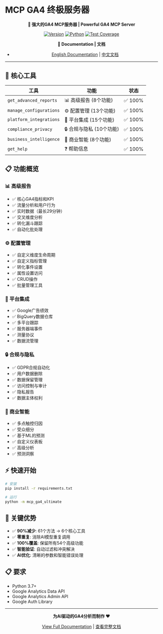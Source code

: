 # MCP GA4 终极服务器

<div align="center">

**🚀 强大的GA4 MCP服务器 | Powerful GA4 MCP Server**

[![Version](https://img.shields.io/badge/version-5.0.0-blue.svg)](https://github.com/your-repo/mcp-ga4)
[![Python](https://img.shields.io/badge/python-3.7+-green.svg)](https://python.org)
[![Test Coverage](https://img.shields.io/badge/test%20coverage-100%25-brightgreen.svg)](https://github.com/your-repo/mcp-ga4)

**📖 Documentation | 文档**
- [English Documentation](README_EN.md) | [中文文档](README_CN.md)

</div>

---

## 🎯 核心工具

| 工具 | 功能 | 状态 |
|------|------|------|
| `get_advanced_reports` | 📊 高级报告 (8个功能) | ✅ 100% |
| `manage_configurations` | ⚙️ 配置管理 (13个功能) | ✅ 100% |
| `platform_integrations` | 🔗 平台集成 (15个功能) | ✅ 100% |
| `compliance_privacy` | 🔒 合规与隐私 (10个功能) | ✅ 100% |
| `business_intelligence` | 🧠 商业智能 (8个功能) | ✅ 100% |
| `get_help` | ❓ 帮助信息 | ✅ 100% |

## 📋 功能概览

### 📊 高级报告
- ✅ 核心GA4指标和KPI
- ✅ 流量分析和用户行为
- ✅ 实时数据（最长29分钟）
- ✅ 交叉维度分析
- ✅ 转化漏斗跟踪
- ✅ 自动化批处理

### ⚙️ 配置管理
- ✅ 自定义维度生命周期
- ✅ 自定义指标管理
- ✅ 转化事件设置
- ✅ 属性设置访问
- ✅ CRUD操作
- ✅ 批量管理工具

### 🔗 平台集成
- ✅ Google广告绩效
- ✅ BigQuery数据仓库
- ✅ 多平台跟踪
- ✅ 服务器端事件
- ✅ 测量协议
- ✅ 数据流管理

### 🔒 合规与隐私
- ✅ GDPR合规自动化
- ✅ 用户数据删除
- ✅ 数据保留管理
- ✅ 访问控制与审计
- ✅ 隐私报告
- ✅ 数据主体权利

### 🧠 商业智能
- ✅ 多点触控归因
- ✅ 受众细分
- ✅ 基于ML的预测
- ✅ 自定义仪表板
- ✅ 高级分析
- ✅ 预测洞察

## ⚡ 快速开始

```bash
# 安装
pip install -r requirements.txt

# 运行
python -m mcp_ga4_ultimate
```

## 🎯 关键优势

- ✅ **90%减少**: 61个方法 → 6个核心工具
- ✅ **零重复**: 消除AI模型重复调用
- ✅ **100%覆盖**: 保留所有54个高级功能
- ✅ **智能验证**: 自动过滤和冲突解决
- ✅ **AI优化**: 清晰的参数和智能错误处理

## 📋 要求

- Python 3.7+
- Google Analytics Data API
- Google Analytics Admin API
- Google Auth Library

---

<div align="center">

**为AI驱动的GA4分析而制作 ❤️**

[View Full Documentation](README_EN.md) | [查看完整文档](README_CN.md)

</div>